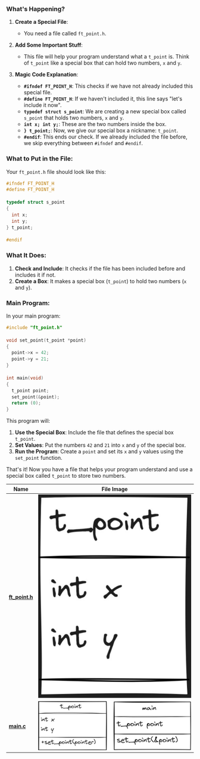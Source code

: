 ### What's Happening?

1. **Create a Special File**:
   - You need a file called `ft_point.h`.

2. **Add Some Important Stuff**:
   - This file will help your program understand what a `t_point` is. Think of `t_point` like a special box that can hold two numbers, `x` and `y`.

3. **Magic Code Explanation**:
   - **`#ifndef FT_POINT_H`**: This checks if we have not already included this special file.
   - **`#define FT_POINT_H`**: If we haven't included it, this line says "let's include it now".
   - **`typedef struct s_point`**: We are creating a new special box called `s_point` that holds two numbers, `x` and `y`.
   - **`int x; int y;`**: These are the two numbers inside the box.
   - **`} t_point;`**: Now, we give our special box a nickname: `t_point`.
   - **`#endif`**: This ends our check. If we already included the file before, we skip everything between `#ifndef` and `#endif`.

### What to Put in the File:
Your `ft_point.h` file should look like this:

```c
#ifndef FT_POINT_H
#define FT_POINT_H

typedef struct s_point
{
  int x;
  int y;
} t_point;

#endif
```

### What It Does:
1. **Check and Include**: It checks if the file has been included before and includes it if not.
2. **Create a Box**: It makes a special box (`t_point`) to hold two numbers (`x` and `y`).

### Main Program:
In your main program:

```c
#include "ft_point.h"

void set_point(t_point *point)
{
  point->x = 42;
  point->y = 21;
}

int main(void)
{
  t_point point;
  set_point(&point);
  return (0);
}
```

This program will:
1. **Use the Special Box**: Include the file that defines the special box `t_point`.
2. **Set Values**: Put the numbers `42` and `21` into `x` and `y` of the special box.
3. **Run the Program**: Create a `point` and set its `x` and `y` values using the `set_point` function.

That's it! Now you have a file that helps your program understand and use a special box called `t_point` to store two numbers.

| Name      | File Image            |
|-----------|-----------------------|
| **[ft_point.h](ft_point.h)**| ![ft_point.h](ft_point.h.png) |
| **[main.c](main.c)**    | ![main.c](main.c.png) |

